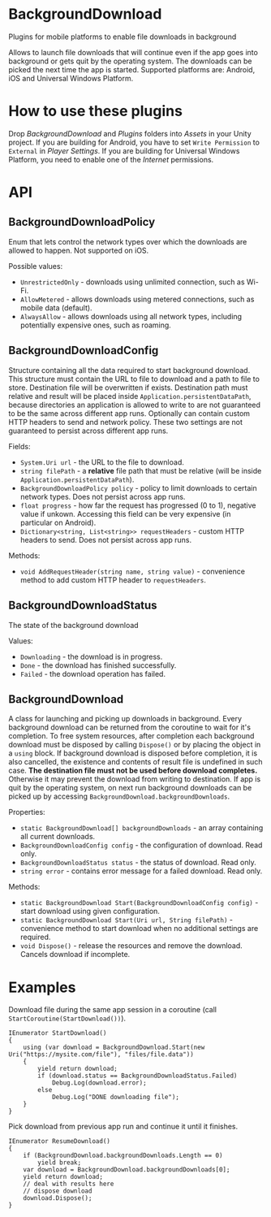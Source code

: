 # BackgroundDownload

Plugins for mobile platforms to enable file downloads in background

Allows to launch file downloads that will continue even if the app goes into background or gets quit by the operating system. The downloads can be picked the next time the app is started.
Supported platforms are: Android, iOS and Universal Windows Platform.

# How to use these plugins

Drop *BackgroundDownload* and *Plugins* folders into *Assets* in your Unity project. If you are building for Android, you have to set `Write Permission` to `External` in *Player Settings*. If you are building for Universal Windows Platform, you need to enable one of the *Internet* permissions.

# API

## BackgroundDownloadPolicy

Enum that lets control the network types over which the downloads are allowed to happen. Not supported on iOS.

Possible values:
* `UnrestrictedOnly` - downloads using unlimited connection, such as Wi-Fi.
* `AllowMetered` - allows downloads using metered connections, such as mobile data (default).
* `AlwaysAllow` - allows downloads using all network types, including potentially expensive ones, such as roaming.


## BackgroundDownloadConfig

Structure containing all the data required to start background download.
This structure must contain the URL to file to download and a path to file to store. Destination file will be overwritten if exists. Destination path must relative and result will be placed inside `Application.persistentDataPath`, because directories an application is allowed to write to are not guaranteed to be the same across different app runs.
Optionally can contain custom HTTP headers to send and network policy. These two settings are not guaranteed to persist across different app runs.

Fields:
* `System.Uri url` - the URL to the file to download.
* `string filePath` -  a **relative** file path that must be relative (will be inside `Application.persistentDataPath`).
* `BackgroundDownloadPolicy policy` - policy to limit downloads to certain network types. Does not persist across app runs.
* `float progress` - how far the request has progressed (0 to 1), negative value if unkown. Accessing this field can be very expensive (in particular on Android).
* `Dictionary<string, List<string>> requestHeaders` - custom HTTP headers to send. Does not persist across app runs.

Methods:
* `void AddRequestHeader(string name, string value)` - convenience method to add custom HTTP header to `requestHeaders`.

## BackgroundDownloadStatus

The state of the background download

Values:
* `Downloading` - the download is in progress.
* `Done` - the download has finished successfully.
* `Failed` - the download operation has failed.

## BackgroundDownload

A class for launching and picking up downloads in background.
Every background download can be returned from the coroutine to wait for it's completion. To free system resources, after completion each background download must be disposed by calling `Dispose()` or by placing the object in a `using` block. If background download is disposed before completion, it is also cancelled, the existence and contents of result file is undefined in such case.
**The destination file must not be used before download completes.** Otherwise it may prevent the download from writing to destination.
If app is quit by the operating system, on next run background downloads can be picked up by accessing `BackgroundDownload.backgroundDownloads`.

Properties:
* `static BackgroundDownload[] backgroundDownloads` - an array containing all current downloads.
* `BackgroundDownloadConfig config` - the configuration of download. Read only.
* `BackgroundDownloadStatus status` - the status of download. Read only.
* `string error` - contains error message for a failed download. Read only.

Methods:
* `static BackgroundDownload Start(BackgroundDownloadConfig config)` - start download using given configuration.
* `static BackgroundDownload Start(Uri url, String filePath)` - convenience method to start download when no additional settings are required.
* `void Dispose()` - release the resources and remove the download. Cancels download if incomplete.

# Examples

Download file during the same app session in a coroutine (call `StartCoroutine(StartDownload())`).

```
IEnumerator StartDownload()
{
    using (var download = BackgroundDownload.Start(new Uri("https://mysite.com/file"), "files/file.data"))
    {
        yield return download;
        if (download.status == BackgroundDownloadStatus.Failed)
            Debug.Log(download.error);
        else
            Debug.Log("DONE downloading file");
    }
}
```

Pick download from previous app run and continue it until it finishes.

```
IEnumerator ResumeDownload()
{
    if (BackgroundDownload.backgroundDownloads.Length == 0)
        yield break;
    var download = BackgroundDownload.backgroundDownloads[0];
    yield return download;
    // deal with results here
    // dispose download
    download.Dispose();
}
```
